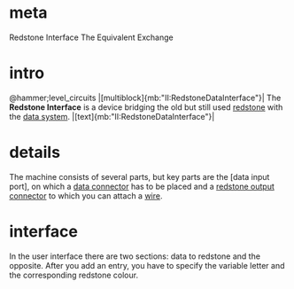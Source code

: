 # meta
Redstone Interface
The Equivalent Exchange

# intro
@hammer;level_circuits
|[multiblock]{mb:"II:RedstoneDataInterface"}|
The **Redstone Interface** is a device bridging the old but still used [redstone](redstoneWires) with the [data system](data_main.md).
|[text]{mb:"II:RedstoneDataInterface"}|

# details
The machine consists of several parts, but key parts are the [data input port], on which a [data connector](data_wiring.md#connector) has to be placed 
and a [redstone output connector](redstoneWires#1) to which you can attach a [wire](wiring#redstoneWires). 

# interface
In the user interface there are two sections: data to redstone and the opposite.
After you add an entry, you have to specify the variable letter and the corresponding redstone colour.